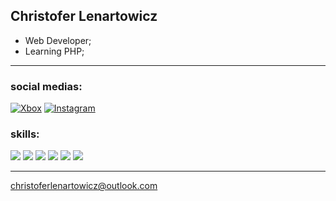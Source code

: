 ## Christofer Lenartowicz

- Web Developer;
- Learning PHP;

<hr>

### social medias:
[![Xbox](https://img.shields.io/badge/Xbox-107C10?logo=xbox&logoColor=white)](https://account.xbox.com/pt-br/profile?gamertag=lIyANDR3WyIl)
[![Instagram](https://img.shields.io/badge/Instagram-E4405F?logo=instagram&logoColor=white)](https://www.instagram.com/christofer.lenartowicz)
### skills:
[![](https://img.shields.io/badge/HTML5-fe7d37?logo=html5&logoColor=white)](#)
[![](https://img.shields.io/badge/CSS3-1572B6?logo=css3&logoColor=white)](#)
[![](https://img.shields.io/badge/Sass-CC6699?logo=sass&logoColor=white)](#)
[![](https://img.shields.io/badge/JavaScript-F7DF1E?logo=javascript&logoColor=black)](#)
[![](https://img.shields.io/badge/PHP-777BB4?logo=php&logoColor=white)](#)
[![](https://img.shields.io/badge/MySQL-007690?logo=mysql&logoColor=white&labelColor=fe7d37)](#)

<hr>

<a href="mailto:christoferlenartowiz@outlook.com">christoferlenartowicz@outlook.com</a>
